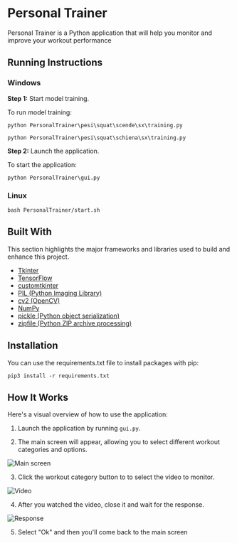 # Personal Trainer

Personal Trainer is a Python application that will help you monitor and improve your workout performance

## Running Instructions

### Windows

**Step 1:** Start model training.

To run model training:
```
python PersonalTrainer\pesi\squat\scende\sx\training.py
```

```
python PersonalTrainer\pesi\squat\schiena\sx\training.py
```

**Step 2:** Launch the application.

To start the application:
```
python PersonalTrainer\gui.py
```

### Linux

```
bash PersonalTrainer/start.sh
```



## Built With

This section highlights the major frameworks and libraries used to build and enhance this project.

* [Tkinter](https://docs.python.org/3/library/tkinter.html)
* [TensorFlow](https://www.tensorflow.org/)
* [customtkinter](https://pypi.org/project/customtkinter/)
* [PIL (Python Imaging Library)](https://pillow.readthedocs.io/)
* [cv2 (OpenCV)](https://opencv.org/)
* [NumPy](https://numpy.org/)
* [pickle (Python object serialization)](https://docs.python.org/3/library/pickle.html)
* [zipfile (Python ZIP archive processing)](https://docs.python.org/3/library/zipfile.html)


## Installation  

You can use the requirements.txt file to install packages with pip:
``` 
pip3 install -r requirements.txt
```


## How It Works

Here's a visual overview of how to use the application:

1. Launch the application by running `gui.py`.

2. The main screen will appear, allowing you to select different workout categories and options.

![Main screen](https://github.com/davidebelcastro-sig/PersonalTrainer/assets/73530772/2d116228-e29d-43ae-8c2b-827fbf883979)

3. Click the workout category button to to select the video to monitor.

![Video](https://github.com/davidebelcastro-sig/PersonalTrainer/assets/73530772/d292d9f9-f200-4cc5-b9b6-c36395e32c0e)

4. After you watched the video, close it and wait for the response.

![Response](https://github.com/davidebelcastro-sig/PersonalTrainer/assets/73530772/48b1123e-11a1-4be6-9b4a-14e5677242d5)

5. Select "Ok" and then you'll come back to the main screen







